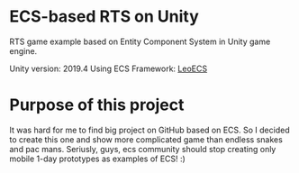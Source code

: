 # ECS-based RTS on Unity
RTS game example based on Entity Component System in Unity game engine.

Unity version: 2019.4
Using ECS Framework: [LeoECS](https://github.com/Leopotam/ecs)

# Purpose of this project
It was hard for me to find big project on GitHub based on ECS. So I decided to create this one and show more complicated game than endless snakes and pac mans. Seriusly, guys, ecs community should stop creating only mobile 1-day prototypes as examples of ECS! :)
